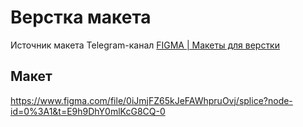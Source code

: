 # Верстка макета
Источник макета Telegram-канал [FIGMA | Макеты для верстки](https://t.me/+oXZSKMmXp6UyOGI6)

## Макет
https://www.figma.com/file/0iJmjFZ65kJeFAWhpruOvj/splice?node-id=0%3A1&t=E9h9DhY0mlKcG8CQ-0